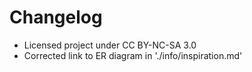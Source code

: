 # Changelog

* Licensed project under CC BY-NC-SA 3.0
* Corrected link to ER diagram in './info/inspiration.md'